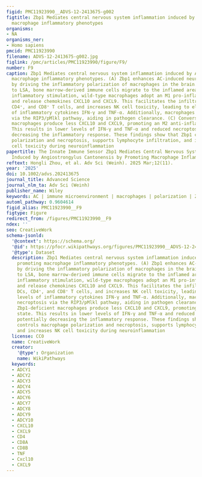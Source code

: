 ```yaml
---
figid: PMC11923990__ADVS-12-2413675-g002
figtitle: Zbp1 Mediates central nervous system inflammation induced by AC via promoting
  macrophage inflammatory phenotypes
organisms:
- NA
organisms_ner:
- Homo sapiens
pmcid: PMC11923990
filename: ADVS-12-2413675-g002.jpg
figlink: /pmc/articles/PMC11923990/figure/F9/
number: F9
caption: Zbp1 Mediates central nervous system inflammation induced by AC via promoting
  macrophage inflammatory phenotypes. (A) Zbp1 enhances AC‐induced neuroinflammation
  by driving the inflammatory polarization of macrophages in the brain. In response
  to LSA, bone marrow‐derived immune cells migrate to the inflamed areas. (B) Under
  inflammatory stimulation, wild‐type macrophages adopt an M1 pro‐inflammatory phenotype
  and release chemokines CXCL10 and CXCL9. This facilitates the infiltration of DCs,
  CD4⁺, and CD8⁺ T cells, and increases NK cell toxicity, leading to elevated levels
  of inflammatory cytokines IFN‐γ and TNF‐α. Additionally, macrophages induce necroptosis
  via the RIP3/pMlkl pathway, aiding in pathogen clearance. (C) Conversely, Zbp1‐deficient
  macrophages produce less CXCL10 and CXCL9, promoting an M2 anti‐inflammatory state.
  This results in lower levels of IFN‐γ and TNF‐α and reduced necroptosis, potentially
  decreasing the inflammatory response. These findings show that Zbp1 controls macrophage
  polarization and necroptosis, supports lymphocyte infiltration, and increases NK
  cell toxicity during neuroinflammation
papertitle: The Innate Immune Sensor Zbp1 Mediates Central Nervous System Inflammation
  Induced by Angiostrongylus Cantonensis by Promoting Macrophage Inflammatory Phenotypes
reftext: Hongli Zhou, et al. Adv Sci (Weinh). 2025 Mar;12(11).
year: '2025'
doi: 10.1002/advs.202413675
journal_title: Advanced Science
journal_nlm_ta: Adv Sci (Weinh)
publisher_name: Wiley
keywords: AC | immune microenvironment | macrophages | polarization | Zbp1
automl_pathway: 0.9604614
figid_alias: PMC11923990__F9
figtype: Figure
redirect_from: /figures/PMC11923990__F9
ndex: ''
seo: CreativeWork
schema-jsonld:
  '@context': https://schema.org/
  '@id': https://pfocr.wikipathways.org/figures/PMC11923990__ADVS-12-2413675-g002.html
  '@type': Dataset
  description: Zbp1 Mediates central nervous system inflammation induced by AC via
    promoting macrophage inflammatory phenotypes. (A) Zbp1 enhances AC‐induced neuroinflammation
    by driving the inflammatory polarization of macrophages in the brain. In response
    to LSA, bone marrow‐derived immune cells migrate to the inflamed areas. (B) Under
    inflammatory stimulation, wild‐type macrophages adopt an M1 pro‐inflammatory phenotype
    and release chemokines CXCL10 and CXCL9. This facilitates the infiltration of
    DCs, CD4⁺, and CD8⁺ T cells, and increases NK cell toxicity, leading to elevated
    levels of inflammatory cytokines IFN‐γ and TNF‐α. Additionally, macrophages induce
    necroptosis via the RIP3/pMlkl pathway, aiding in pathogen clearance. (C) Conversely,
    Zbp1‐deficient macrophages produce less CXCL10 and CXCL9, promoting an M2 anti‐inflammatory
    state. This results in lower levels of IFN‐γ and TNF‐α and reduced necroptosis,
    potentially decreasing the inflammatory response. These findings show that Zbp1
    controls macrophage polarization and necroptosis, supports lymphocyte infiltration,
    and increases NK cell toxicity during neuroinflammation
  license: CC0
  name: CreativeWork
  creator:
    '@type': Organization
    name: WikiPathways
  keywords:
  - ADCY1
  - ADCY2
  - ADCY3
  - ADCY4
  - ADCY5
  - ADCY6
  - ADCY7
  - ADCY8
  - ADCY9
  - ADCY10
  - CXCL10
  - CXCL9
  - CD4
  - CD8A
  - CD8B
  - TNF
  - Cxcl10
  - CXCL9
---
```


